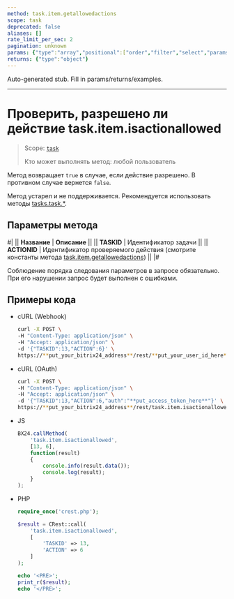 ```yaml
---
method: task.item.getallowedactions
scope: task
deprecated: false
aliases: []
rate_limit_per_sec: 2
pagination: unknown
params: {"type":"array","positional":["order","filter","select","params"]}
returns: {"type":"object"}
---
```


Auto-generated stub. Fill in params/returns/examples.

---

# Проверить, разрешено ли действие task.item.isactionallowed

> Scope: [`task`](../../../scopes/permissions.md)
>
> Кто может выполнять метод: любой пользователь

Метод возвращает `true` в случае, если действие разрешено. В противном случае вернется `false`.



Метод устарел и не поддерживается. Рекомендуется использовать методы [tasks.task.*](../../index.md).



## Параметры метода

#|
|| **Название** | **Описание** ||
|| **TASKID** | Идентификатор задачи ||
|| **ACTIONID** | Идентификатор проверяемого действия (смотрите константы метода [task.item.getallowedactions](./task-item-get-allowed-actions.md)) ||
|#

Соблюдение порядка следования параметров в запросе обязательно. При его нарушении запрос будет выполнен с ошибками.

## Примеры кода





- cURL (Webhook)

    ```bash
    curl -X POST \
    -H "Content-Type: application/json" \
    -H "Accept: application/json" \
    -d '{"TASKID":13,"ACTION":6}' \
    https://**put_your_bitrix24_address**/rest/**put_your_user_id_here**/**put_your_webhook_here**/task.item.isactionallowed
    ```

- cURL (OAuth)

    ```bash
    curl -X POST \
    -H "Content-Type: application/json" \
    -H "Accept: application/json" \
    -d '{"TASKID":13,"ACTION":6,"auth":"**put_access_token_here**"}' \
    https://**put_your_bitrix24_address**/rest/task.item.isactionallowed
    ```

- JS

    ```js
    BX24.callMethod(
        'task.item.isactionallowed',
        [13, 6],
        function(result)
        {
            console.info(result.data());
            console.log(result);
        }
    );
    ```

- PHP

    ```php
    require_once('crest.php');

    $result = CRest::call(
        'task.item.isactionallowed',
        [
            'TASKID' => 13,
            'ACTION' => 6
        ]
    );

    echo '<PRE>';
    print_r($result);
    echo '</PRE>';
    ```


